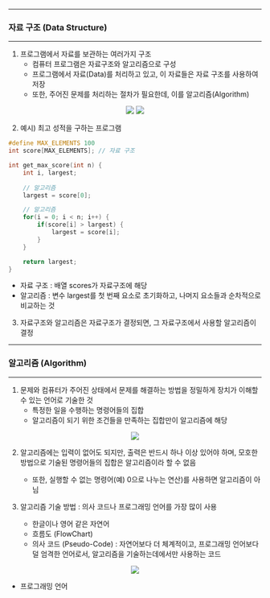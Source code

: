 -----
### 자료 구조 (Data Structure)
-----
1. 프로그램에서 자료를 보관하는 여러가지 구조
   - 컴퓨터 프로그램은 자료구조와 알고리즘으로 구성
   - 프로그램에서 자료(Data)를 처리하고 있고, 이 자료들은 자료 구조를 사용하여 저장
   - 또한, 주어진 문제를 처리하는 절차가 필요한데, 이를 알고리즘(Algorithm)
<div align="center">
<img src="https://github.com/user-attachments/assets/a6df2382-f99b-42ed-80de-9ccd72b7c7df">
<img src="https://github.com/user-attachments/assets/d4c37490-b633-4395-9eab-4f89a363ecf3">
</div>

2. 예시) 최고 성적을 구하는 프로그램
```c
#define MAX_ELEMENTS 100
int score[MAX_ELEMENTS]; // 자료 구조

int get_max_score(int n) {
    int i, largest;
    
    // 알고리즘
    largest = score[0];

    // 알고리즘
    for(i = 0; i < n; i++) {
        if(score[i] > largest) {
            largest = score[i];
        }
    }

    return largest;
}
```
  - 자료 구조 : 배열 scores가 자료구조에 해당
  - 알고리즘 : 변수 largest를 첫 번째 요소로 초기화하고, 나머지 요소들과 순차적으로 비교하는 것

3. 자료구조와 알고리즘은 자료구조가 결정되면, 그 자료구조에서 사용할 알고리즘이 결정

-----
### 알고리즘 (Algorithm)
-----
1. 문제와 컴퓨터가 주어진 상태에서 문제를 해결하는 방법을 정밀하게 장치가 이해할 수 있는 언어로 기술한 것
   - 특정한 일을 수행하는 명령어들의 집합
   - 알고리즘이 되기 위한 조건들을 만족하는 집합만이 알고리즘에 해당
<div align="center">
<img src="https://github.com/user-attachments/assets/e384503a-c28c-4350-8136-f00b972eb7e3">
</div>

2. 알고리즘에는 입력이 없어도 되지만, 출력은 반드시 하나 이상 있어야 하며, 모호한 방법으로 기술된 명령어들의 집합은 알고리즘이라 할 수 없음
   - 또한, 실행할 수 없는 명령어(예) 0으로 나누는 연산)를 사용하면 알고리즘이 아님

3. 알고리즘 기술 방법 : 의사 코드나 프로그래밍 언어를 가장 많이 사용
   - 한글이나 영어 같은 자연어
   - 흐름도 (FlowChart)
   - 의사 코드 (Pseudo-Code) : 자연어보다 더 체계적이고, 프로그래밍 언어보다 덜 엄격한 언어로서, 알고리즘을 기술하는데에서만 사용하는 코드
<div align="center">
<img src="https://github.com/user-attachments/assets/ca92c76f-ab2b-40e6-8605-2f5c126e62ac">
</div>

   - 프로그래밍 언어
